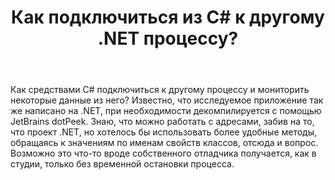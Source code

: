﻿---
title: "Как подключиться из C# к другому .NET процессу?"
se.owner.user_id: 336454
se.owner.display_name: "Jluc"
se.owner.link: "https://ru.stackoverflow.com/users/336454/jluc"
se.link: "https://ru.stackoverflow.com/questions/976245/%d0%9a%d0%b0%d0%ba-%d0%bf%d0%be%d0%b4%d0%ba%d0%bb%d1%8e%d1%87%d0%b8%d1%82%d1%8c%d1%81%d1%8f-%d0%b8%d0%b7-c-%d0%ba-%d0%b4%d1%80%d1%83%d0%b3%d0%be%d0%bc%d1%83-net-%d0%bf%d1%80%d0%be%d1%86%d0%b5%d1%81%d1%81%d1%83"
se.question_id: 976245
se.post_type: question
se.score: 2
---
<p>Как средствами C# подключиться к другому процессу и мониторить некоторые данные из него? Известно, что исследуемое приложение так же написано на .NET, при необходимости декомпилируется с помощью JetBrains dotPeek.
Знаю, что можно работать с адресами, забив на то, что проект .NET, но хотелось бы использовать более удобные методы, обращаясь к значениям по именам свойств классов, отсюда и вопрос. Возможно это что-то вроде собственного отладчика получается, как в студии, только без временной остановки процесса.</p>
